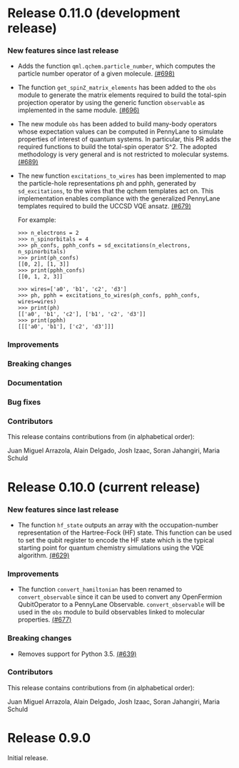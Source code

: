 # Release 0.11.0 (development release)

<h3>New features since last release</h3>

* Adds the function `qml.qchem.particle_number`, which computes the particle
  number operator of a given molecule.
  [(#698)](https://github.com/XanaduAI/pennylane/pull/698)

* The function ``get_spinZ_matrix_elements`` has been added to the
  ``obs`` module to generate the matrix elements required to build
  the total-spin projection operator by using the generic function
  ``observable`` as implemented in the same module.
  [(#696)](https://github.com/XanaduAI/pennylane/pull/696)

* The new module ``obs`` has been added to build many-body operators
  whose expectation values can be computed in PennyLane to simulate
  properties of interest of quantum systems. In particular, this PR adds
  the required functions to build the total-spin operator S^2. The adopted
  methodology is very general and is not restricted to molecular systems.
  [(#689)](https://github.com/XanaduAI/pennylane/pull/689)

* The new function ``excitations_to_wires`` has been implemented to map the particle-hole
  representations ph and pphh, generated by ``sd_excitations``, to the wires that the
  qchem templates act on. This implementation enables compliance with the
  generalized PennyLane templates required to build the UCCSD VQE ansatz.
  [(#679)](https://github.com/XanaduAI/pennylane/pull/679)

  For example:

  ```pycon
  >>> n_electrons = 2
  >>> n_spinorbitals = 4
  >>> ph_confs, pphh_confs = sd_excitations(n_electrons, n_spinorbitals)
  >>> print(ph_confs)
  [[0, 2], [1, 3]]
  >>> print(pphh_confs)
  [[0, 1, 2, 3]]

  >>> wires=['a0', 'b1', 'c2', 'd3']
  >>> ph, pphh = excitations_to_wires(ph_confs, pphh_confs, wires=wires)
  >>> print(ph)
  [['a0', 'b1', 'c2'], ['b1', 'c2', 'd3']]
  >>> print(pphh)
  [[['a0', 'b1'], ['c2', 'd3']]]
  ```
<h3>Improvements</h3>

<h3>Breaking changes</h3>

<h3>Documentation</h3>

<h3>Bug fixes</h3>

<h3>Contributors</h3>

This release contains contributions from (in alphabetical order):

Juan Miguel Arrazola, Alain Delgado, Josh Izaac, Soran Jahangiri, Maria Schuld

# Release 0.10.0 (current release)

<h3>New features since last release</h3>

* The function ``hf_state`` outputs an array with the occupation-number
  representation of the Hartree-Fock (HF) state. This function can be used to
  set the qubit register to encode the HF state which is the typical starting
  point for quantum chemistry simulations using the VQE algorithm.
  [(#629)](https://github.com/XanaduAI/pennylane/pull/629)

<h3>Improvements</h3>

* The function ``convert_hamiltonian`` has been renamed to ``convert_observable``
  since it can be used to convert any OpenFermion QubitOperator to a PennyLane
  Observable. ``convert_observable`` will be used in the ``obs`` module to build
  observables linked to molecular properties.
  [(#677)](https://github.com/XanaduAI/pennylane/pull/677)

<h3>Breaking changes</h3>

* Removes support for Python 3.5.
  [(#639)](https://github.com/XanaduAI/pennylane/pull/639)

<h3>Contributors</h3>

This release contains contributions from (in alphabetical order):

Juan Miguel Arrazola, Alain Delgado, Josh Izaac, Soran Jahangiri, Maria Schuld

# Release 0.9.0

Initial release.
